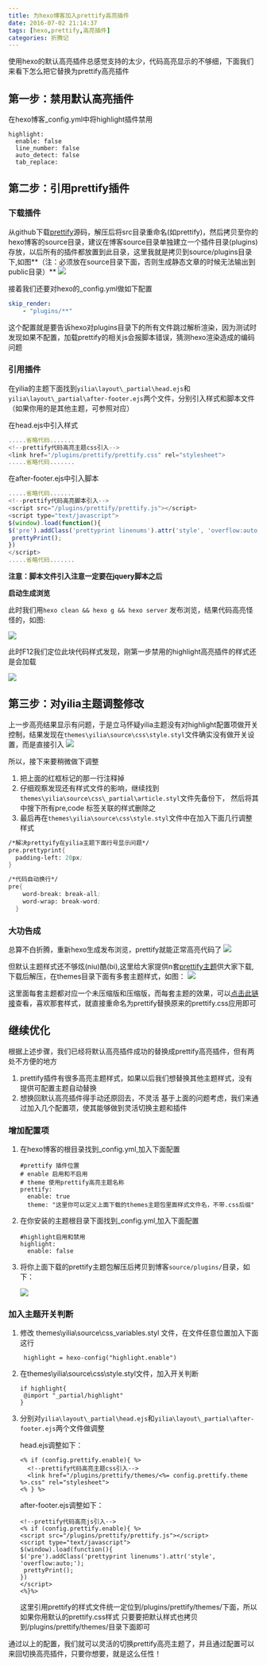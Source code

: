 ```yaml
---
title: 为hexo博客加入prettify高亮插件
date: 2016-07-02 21:14:37
tags: [hexo,prettify,高亮插件]
categories: 折腾记
---
```


使用hexo的默认高亮插件总感觉支持的太少，代码高亮显示的不够细，下面我们来看下怎么把它替换为prettify高亮插件



## 第一步：禁用默认高亮插件

在hexo博客_config.yml中将highlight插件禁用
```
highlight:
  enable: false
  line_number: false
  auto_detect: false
  tab_replace:
```
<!--more-->

## 第二步：引用prettify插件

### **下载插件**

从github下载[prettify](https://github.com/google/code-prettify)源码，解压后将src目录重命名(如prettify)，然后拷贝至你的hexo博客的source目录，建议在博客source目录单独建立一个插件目录(plugins)存放，以后所有的插件都放置到此目录，这里我就是拷贝到source/plugins目录下,如图**（注：必须放在source目录下面，否则生成静态文章的时候无法输出到public目录）**
![](http://ww2.sinaimg.cn/large/7462786bgw1f5h1gmp2m7j20k709bmzm.jpg)

接着我们还要对hexo的_config.yml做如下配置

```yml
skip_render:
    - "plugins/**"
```
这个配置就是要告诉hexo对plugins目录下的所有文件跳过解析渲染，因为测试时发现如果不配置，加载prettify的相关js会报脚本错误，猜测hexo渲染造成的编码问题

### **引用插件**

在yilia的主题下面找到`yilia\layout\_partial\head.ejs`和`yilia\layout\_partial\after-footer.ejs`两个文件，分别引入样式和脚本文件（如果你用的是其他主题，可参照对应）

在head.ejs中引入样式

```js
.....省略代码.......
<!--prettify代码高亮主题css引入-->
<link href="/plugins/prettify/prettify.css" rel="stylesheet">
.....省略代码.......
```

在after-footer.ejs中引入脚本
```js
.....省略代码.......
<!--prettify代码高亮脚本引入-->
<script src="/plugins/prettify/prettify.js"></script>
<script type="text/javascript">
$(window).load(function(){
$('pre').addClass('prettyprint linenums').attr('style', 'overflow:auto;');
 prettyPrint();
})
</script>
.....省略代码.......
```
**注意：脚本文件引入注意一定要在jquery脚本之后**

**启动生成浏览**

此时我们用`hexo clean && hexo g && hexo server` 发布浏览，结果代码高亮怪怪的，如图:

![](http://ww4.sinaimg.cn/large/7462786bgw1f5gnoo6byij210x0g5wi3.jpg)

此时F12我们定位此块代码样式发现，刚第一步禁用的highlight高亮插件的样式还是会加载

![](http://ww2.sinaimg.cn/large/7462786bgw1f5gnphrzndj21es09kwj8.jpg)

## 第三步：对yilia主题调整修改

 上一步高亮结果显示有问题，于是立马怀疑yilia主题没有对highlight配置项做开关控制，结果发现在`themes\yilia\source\css\style.styl`文件确实没有做开关设置，而是直接引入
![](http://ww2.sinaimg.cn/large/7462786bgw1f5h231d2yjj20i60ccdhb.jpg)

所以，接下来要稍微做下调整
1. 把上面的红框标记的那一行注释掉
2. 仔细观察发现还有样式文件的影响，继续找到`themes\yilia\source\css\_partial\article.styl`文件先备份下，
然后将其中搜下所有pre,code 标签关联的样式删除之
3. 最后再在`themes\yilia\source\css\style.styl`文件中在加入下面几行调整样式

  ```ss
  /*解决prettyify在yilia主题下面行号显示问题*/
  pre.prettyprint{
    padding-left: 20px;
  }

  /*代码自动换行*/
  pre{
      word-break: break-all;
      word-wrap: break-word;
    }
  ```

### **大功告成**

总算不白折腾，重新hexo生成发布浏览，prettify就能正常高亮代码了
![](http://ww2.sinaimg.cn/large/7462786bgw1f5h4twn7n2j210k0mitc3.jpg)

但默认主题样式还不够炫(niu)酷(bi),这里给大家提供n套[prettify主题](https://github.com/jmblog/color-themes-for-google-code-prettify/blob/master/dist/themes.zip)供大家下载,下载后解压，在themes目录下面有多套主题样式，如图：
![](http://ww2.sinaimg.cn/large/7462786bgw1f5i9ibsy1uj20cd0jegp9.jpg)

这里面每套主题都对应一个未压缩版和压缩版，而每套主题的效果，可以[点击此链接](https://jmblog.github.io/color-themes-for-google-code-prettify/)查看，喜欢那套样式，就直接重命名为prettify替换原来的prettify.css应用即可

## 继续优化

根据上述步骤，我们已经将默认高亮插件成功的替换成prettify高亮插件，但有两处不方便的地方
1. prettify插件有很多高亮主题样式，如果以后我们想替换其他主题样式，没有提供可配置主题自动替换
2. 想换回默认高亮插件得手动还原回去，不灵活
基于上面的问题考虑，我们来通过加入几个配置项，使其能够做到灵活切换主题和插件

### 增加配置项

1. 在hexo博客的根目录找到_config.yml,加入下面配置
    ```
    #prettify 插件位置
    # enable 启用和不启用
    # theme 使用prettify高亮主题名称
    prettify:
      enable: true
      theme: "这里你可以定义上面下载的themes主题包里面样式文件名，不带.css后缀"
    ```

2. 在你安装的主题根目录下面找到_config.yml,加入下面配置
    ```
    #highlight启用和禁用
    highlight:
      enable: false
    ```
3. 将你上面下载的prettify主题包解压后拷贝到博客`source/plugins/`目录，如下：

   ![](http://ww2.sinaimg.cn/large/7462786bgw1f5ia1mb52vj20bm01ka9y.jpg)

###  加入主题开关判断
1. 修改 themes\yilia\source\css\_variables.styl 文件，在文件任意位置加入下面这行
   ```
    highlight = hexo-config("highlight.enable")
   ```
2. 在themes\yilia\source\css\style.styl文件，加入开关判断
    ```
    if highlight{
     @import "_partial/highlight"
    }
    ```
3. 分别对`yilia\layout\_partial\head.ejs`和`yilia\layout\_partial\after-footer.ejs`两个文件做调整

   head.ejs调整如下：
   ```
   <% if (config.prettify.enable){ %>
     <!--prettify代码高亮主题css引入-->
     <link href="/plugins/prettify/themes/<%= config.prettify.theme %>.css" rel="stylesheet">
   <% } %>
   ```
   after-footer.ejs调整如下：
   ```
   <!--prettify代码高亮js引入-->
   <% if (config.prettify.enable){ %>
   <script src="/plugins/prettify/prettify.js"></script>
   <script type="text/javascript">
   $(window).load(function(){
   $('pre').addClass('prettyprint linenums').attr('style', 'overflow:auto;');
    prettyPrint();
   })
   </script>
   <%}%>
   ```
   这里引用prettify的样式文件统一定位到/plugins/prettify/themes/下面，所以如果你用默认的prettify.css样式
   只要要把默认样式也拷贝到/plugins/prettify/themes/目录下面即可

通过以上的配置，我们就可以灵活的切换prettify高亮主题了，并且通过配置可以来回切换高亮插件，只要你想要，就是这么任性！
